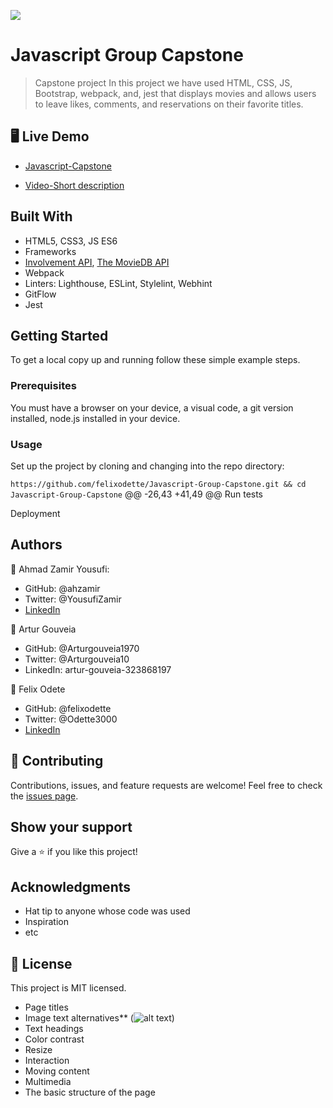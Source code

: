 ![](https://img.shields.io/badge/Microverse-blueviolet)

# Javascript Group Capstone

> Capstone project In this project we have used HTML, CSS, JS, Bootstrap, webpack, and, jest that displays movies and allows users to leave likes, comments, and reservations on their favorite titles.

## 🖥️ Live Demo

- [Javascript-Capstone](https://felixodette.github.io/Javascript-Group-Capstone/)

- [Video-Short description](https://drive.google.com/file/d/1ObAJPZN0CCIW_KuLck3SizNxM63d0CHY/view?usp=sharing)


## Built With

- HTML5, CSS3, JS ES6
- Frameworks
- [Involvement API](https://www.notion.so/Involvement-API-869e60b5ad104603aa6db59e08150270), [The MovieDB API](https://www.themoviedb.org/)
- Webpack
- Linters: Lighthouse, ESLint, Stylelint, Webhint
- GitFlow
- Jest

## Getting Started

To get a local copy up and running follow these simple example steps.

### Prerequisites

You must have a browser on your device, a visual code, a git version installed, node.js installed in your device.

### Usage

Set up the project by cloning and changing into the repo directory:

`https://github.com/felixodette/Javascript-Group-Capstone.git && cd Javascript-Group-Capstone`
@@ -26,43 +41,49 @@ Run tests

Deployment

## Authors

👤 Ahmad Zamir Yousufi:
- GitHub: @ahzamir
- Twitter: @YousufiZamir
- [LinkedIn](https://www.linkedin.com/in/ah-zamir/)

👤 Artur Gouveia
- GitHub: @Arturgouveia1970
- Twitter: @Arturgouveia10
- LinkedIn: artur-gouveia-323868197

👤 Felix Odete
- GitHub: @felixodette
- Twitter: @Odette3000
- [LinkedIn](https://www.linkedin.com/in/felixodete)

## 🤝 Contributing

Contributions, issues, and feature requests are welcome!
Feel free to check the [issues page](../../issues/).

## Show your support

Give a ⭐️ if you like this project!

## Acknowledgments

- Hat tip to anyone whose code was used
- Inspiration
- etc

## 📝 License

This project is MIT licensed.
- Page titles
- Image text alternatives** (<img alt="alt text">)
- Text headings
- Color contrast
- Resize
- Interaction
- Moving content
- Multimedia
- The basic structure of the page

